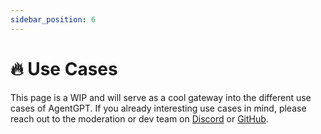 ```yaml
---
sidebar_position: 6
---
```


# 🔥 Use Cases
This page is a WIP and will serve as a cool gateway into the different use cases of AgentGPT.
If you already interesting use cases in mind, please reach out to the moderation or dev team on [Discord](https://discord.gg/jdSBAnmdnY) or [GitHub](https://github.com/reworkd/AgentGPT).